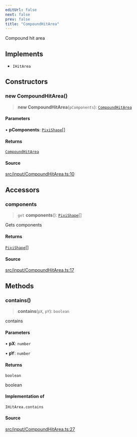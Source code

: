 ```yaml
---
editUrl: false
next: false
prev: false
title: "CompoundHitArea"
---
```


Compound hit area

## Implements

- `IHitArea`

## Constructors

### new CompoundHitArea()

> **new CompoundHitArea**(`pComponents`): [`CompoundHitArea`](/api/classes/compoundhitarea/)

#### Parameters

• **pComponents**: [`PixiShape`](/api/namespaces/pixiutils/type-aliases/pixishape/)[]

#### Returns

[`CompoundHitArea`](/api/classes/compoundhitarea/)

#### Source

[src/input/CompoundHitArea.ts:10](https://github.com/relishinc/dill-pixel/blob/543438455c9a47928084300159416186c2aa1095/src/input/CompoundHitArea.ts#L10)

## Accessors

### components

> `get` **components**(): [`PixiShape`](/api/namespaces/pixiutils/type-aliases/pixishape/)[]

Gets components

#### Returns

[`PixiShape`](/api/namespaces/pixiutils/type-aliases/pixishape/)[]

#### Source

[src/input/CompoundHitArea.ts:17](https://github.com/relishinc/dill-pixel/blob/543438455c9a47928084300159416186c2aa1095/src/input/CompoundHitArea.ts#L17)

## Methods

### contains()

> **contains**(`pX`, `pY`): `boolean`

contains

#### Parameters

• **pX**: `number`

• **pY**: `number`

#### Returns

`boolean`

boolean

#### Implementation of

`IHitArea.contains`

#### Source

[src/input/CompoundHitArea.ts:27](https://github.com/relishinc/dill-pixel/blob/543438455c9a47928084300159416186c2aa1095/src/input/CompoundHitArea.ts#L27)
